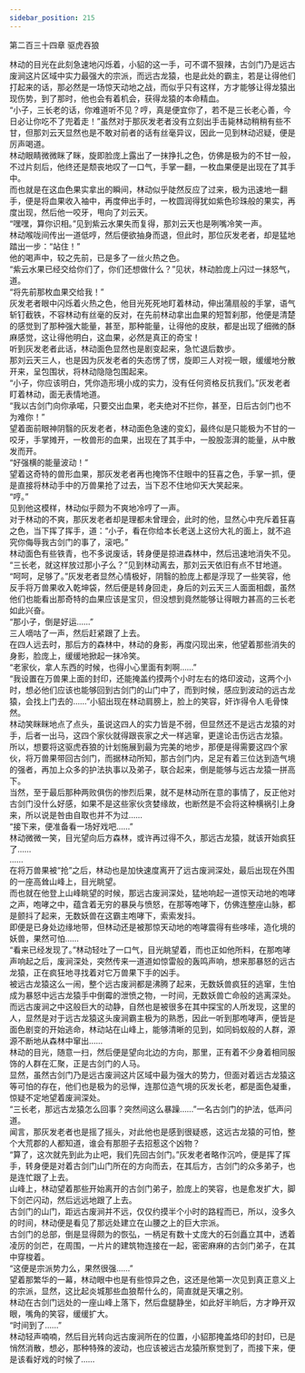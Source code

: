 ```yaml
---
sidebar_position: 215
---
```

 第二百三十四章 驱虎吞狼


林动的目光在此刻急速地闪烁着，小貂的这一手，可不谓不狠辣，古剑门乃是远古废涧这片区域中实力最强大的宗派，而远古龙猿，也是此处的霸主，若是让得他们打起来的话，那必然是一场惊天动地之战，而似乎只有这样，方才能够让得龙猿出现伤势，到了那时，他也会有着机会，获得龙猿的本命精血。  
“小子，三长老的话，你难道听不见？哼，真是便宜你了，若不是三长老心善，今日必让你吃不了兜着走！”虽然对于那灰发老者没有立刻出手击毙林动稍稍有些不甘，但那刘云天显然也是不敢对前者的话有丝毫异议，因此一见到林动迟疑，便是厉声喝道。  
林动眼睛微微眯了眯，旋即脸庞上露出了一抹挣扎之色，仿佛是极为的不甘一般，不过片刻后，他终还是颓丧地叹了一口气，手掌一翻，一枚血果便是出现在了其手中。  
而也就是在这血色果实拿出的瞬间，林动似乎陡然反应了过来，极为迅速地一翻手，便是将血果收入袖中，再度伸出手时，一枚圆润得犹如紫色珍珠般的果实，再度出现，然后他一咬牙，甩向了刘云天。  
“嘿嘿，算你识相。”见到紫云水果失而复得，那刘云天也是咧嘴冷笑一声。  
林动喉咙间传出一道低哼，然后便欲抽身而退，但此时，那位灰发老者，却是猛地踏出一步：“站住！”  
他的喝声中，较之先前，已是多了一丝火热之色。  
“紫云水果已经交给你们了，你们还想做什么？”见状，林动脸庞上闪过一抹怒气，道。  
“将先前那枚血果交给我！”  
灰发老者眼中闪烁着火热之色，他目光死死地盯着林动，伸出蒲扇般的手掌，语气斩钉截铁，不容林动有丝毫的反对，在先前林动拿出血果的短暂刹那，他便是清楚的感觉到了那种强大能量，甚至，那种能量，让得他的皮肤，都是出现了细微的酥麻感觉，这让得他明白，这血果，必然是真正的奇宝！  
听到灰发老者此话，林动面色显然也是剧变起来，急忙退后数步。  
那刘云天三人，也是因为灰发老者的失态愣了愣，旋即三人对视一眼，缓缓地分散开来，呈包围状，将林动隐隐包围起来。  
“小子，你应该明白，凭你造形境小成的实力，没有任何资格反抗我们。”灰发老者盯着林动，面无表情地道。  
“我以古剑门向你承喏，只要交出血果，老夫绝对不拦你，甚至，日后古剑门也不为难你！”  
望着面前眼神阴翳的灰发老者，林动面色急速的变幻，最终似是只能极为不甘的一咬牙，手掌摊开，一枚兽形的血果，出现在了其手中，一股股澎湃的能量，从中散发而开。  
“好强横的能量波动！”  
望着这奇特的兽形血果，那灰发老者再也掩饰不住眼中的狂喜之色，手掌一抓，便是直接将林动手中的万兽果抢了过去，当下忍不住地仰天大笑起来。  
“哼。”  
见到他这模样，林动似乎颇为不爽地冷哼了一声。  
对于林动的不爽，那灰发老者却是理都未曾理会，此时的他，显然心中充斥着狂喜之色，当下挥了挥手，道：“小子，看在你给本长老送上这份大礼的面上，就不追究你侮辱我古剑门的事了，滚吧。”  
林动面色有些铁青，也不多说废话，转身便是掠进森林中，然后迅速地消失不见。  
“三长老，就这样放过那小子么？”见到林动离去，那刘云天依旧有点不甘地道。  
“呵呵，足够了。”灰发老者显然心情极好，阴翳的脸庞上都是浮现了一些笑容，他反手将万兽果收入乾坤袋，然后便是转身回走，身后的刘云天三人面面相觑，虽然他们也能看出那奇特的血果应该是宝贝，但没想到竟然能够让得眼力甚高的三长老如此兴奋。  
“那小子，倒是好运……”  
三人嘀咕了一声，然后赶紧跟了上去。  
在四人远去时，那后方的森林中，林动的身影，再度闪现出来，他望着那些消失的身影，脸庞上，缓缓地掀起一抹冷笑。  
“老家伙，拿人东西的时候，也得小心里面有刺啊……”  
“我设置在万兽果上面的封印，还能掩盖约摸两个小时左右的烙印波动，这两个小时，想必他们应该也能够回到古剑门的山门中了，而到时候，感应到波动的远古龙猿，会找上门去的……”小貂出现在林动肩膀上，脸上的笑容，奸诈得令人毛骨悚然。  
林动笑眯眯地点了点头，虽说这四人的实力皆是不弱，但显然还不是远古龙猿的对手，后者一出马，这四个家伙就得跟丧家之犬一样逃窜，更遑论击伤远古龙猿。  
所以，想要将这驱虎吞狼的计划施展到最为完美的地步，那便是得需要这四个家伙，将万兽果带回古剑门，而据林动所知，那古剑门内，足足有着三位达到造气境的强者，再加上众多的护法执事以及弟子，联合起来，倒是能够与远古龙猿一拼高下。  
当然，至于最后那种两败俱伤的惨烈后果，就不是林动所在意的事情了，反正他对古剑门没什么好感，如果不是这些家伙贪婪缘故，也断然是不会将这种横祸引上身来，所以说是咎由自取也并不为过……  
“接下来，便准备看一场好戏吧……”  
林动微微一笑，目光望向后方森林，或许再过得不久，那远古龙猿，就该开始疯狂了……  
……  
在将万兽果被“抢”之后，林动也是加快速度离开了远古废涧深处，最后出现在外围的一座高耸山峰上，目光眺望。  
而也就在他登上山峰眺望的时候，那远古废涧深处，猛地响起一道惊天动地的咆哮之声，咆哮之中，蕴含着无穷的暴戾与愤怒，在那等咆哮下，仿佛连整座山脉，都是颤抖了起来，无数妖兽在这霸主咆哮下，索索发抖。  
即便是已身处边缘地带，但林动还是被那惊天动地的咆哮震得有些哆嗦，造化境的妖兽，果然可怕……  
“看来已经发现了。”林动轻吐了一口气，目光眺望着，而也正如他所料，在那咆哮声响起之后，废涧深处，突然传来一道道如惊雷般的轰鸣声响，想来那暴怒的远古龙猿，正在疯狂地寻找着对它万兽果下手的凶手。  
被远古龙猿这么一闹，整个远古废涧都是沸腾了起来，无数妖兽疯狂的逃窜，生怕成为暴怒中远古龙猿手中倒霉的泄愤之物，一时间，无数妖兽亡命般的逃离深处。  
而远古废涧之中这般巨大的动静，自然也是被很多在其中探宝的人所发现，这里的人，显然是对于远古龙猿这头废涧霸主极为的熟悉，因此一听到那咆哮声，便皆是面色剧变的开始逃命，林动站在山峰上，能够清晰的见到，如同蚂蚁般的人群，源源不断地从森林中窜出……  
林动的目光，随意一扫，然后便是望向北边的方向，那里，正有着不少身着相同服饰的人群在汇聚，正是古剑门的人马。  
显然，虽然古剑门乃是远古废涧这片区域中最为强大的势力，但面对着远古龙猿这等可怕的存在，他们也是极为的忌惮，连那位造气境的灰发长老，都是面色凝重，惊疑不定地望着废涧深处。  
“三长老，那远古龙猿怎么回事？突然间这么暴躁……”一名古剑门的护法，低声问道。  
闻言，那灰发老者也是摇了摇头，对此他也是感到很疑惑，这远古龙猿的可怕，整个大荒郡的人都知道，谁会有那胆子去招惹这个凶物？  
“算了，这次就先到此为止吧，我们先回古剑门。”灰发老者略作沉吟，便是挥了挥手，转身便是对着古剑门山门所在的方向而去，在其后方，古剑门的众多弟子，也是连忙跟了上去。  
山峰上，林动望着那些开始离开的古剑门弟子，脸庞上的笑容，也是愈发扩大，脚下剑芒闪动，然后远远地跟了上去。  
古剑门的山门，距远古废涧并不远，仅仅约摸半个小时的路程而已，所以，没多久的时间，林动便是看见了那远处建立在山腰之上的巨大宗派。  
古剑门的总部，倒是显得颇为的恢弘，一柄足有数十丈庞大的石剑矗立其中，透着凌厉的剑芒，在周围，一片片的建筑物连接在一起，密密麻麻的古剑门弟子，在其中穿梭着。  
“这便是宗派势力么，果然很强……”  
望着那繁华的一幕，林动眼中也是有些惊异之色，这还是他第一次见到真正意义上的宗派，显然，这比起炎城那些血狼帮什么的，简直就是天壤之别。  
林动在古剑门远处的一座山峰上落下，然后盘腿静坐，如此好半晌后，方才睁开双眼，嘴角的笑容，缓缓扩大。  
“时间到了……”  
林动轻声喃喃，然后目光转向远古废涧所在的位置，小貂那掩盖烙印的封印，已是悄然消散，想必，那种特殊的波动，也应该被远古龙猿所察觉到了，而接下来，便是该看好戏的时候了……  
  
  
